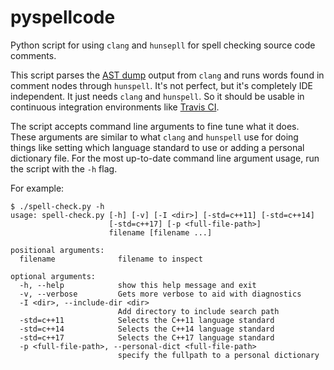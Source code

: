 # pyspellcode
Python script for using `clang` and `hunsepll` for spell checking source code comments.

This script parses the [AST dump](http://clang.llvm.org/docs/IntroductionToTheClangAST.html) output from `clang` and runs words found in comment nodes through `hunspell`. It's not perfect, but it's completely IDE independent. It just needs `clang` and `hunspell`. So it should be usable in continuous integration environments like [Travis CI](https://travis-ci.org).

The script accepts command line arguments to fine tune what it does. These arguments are similar to what `clang` and `hunspell` use for doing things like setting which language standard to use or adding a personal dictionary file. For the most up-to-date command line argument usage, run the script with the `-h` flag.

For example:
```
$ ./spell-check.py -h
usage: spell-check.py [-h] [-v] [-I <dir>] [-std=c++11] [-std=c++14]
                      [-std=c++17] [-p <full-file-path>]
                      filename [filename ...]

positional arguments:
  filename              filename to inspect

optional arguments:
  -h, --help            show this help message and exit
  -v, --verbose         Gets more verbose to aid with diagnostics
  -I <dir>, --include-dir <dir>
                        Add directory to include search path
  -std=c++11            Selects the C++11 language standard
  -std=c++14            Selects the C++14 language standard
  -std=c++17            Selects the C++17 language standard
  -p <full-file-path>, --personal-dict <full-file-path>
                        specify the fullpath to a personal dictionary

```
